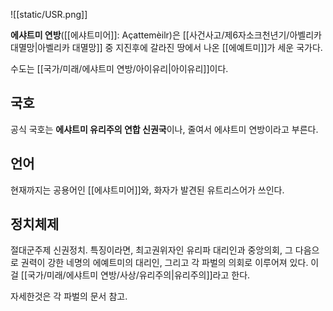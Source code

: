 ![[static/USR.png]]

**에샤트미 연방**([[에샤트미어]]: Açattemèilr)은 [[사건사고/제6자소크천년기/아벨리카 대멸망|아벨리카 대멸망]] 중 지진후에 갈라진 땅에서 나온 [[에예트미]]가 세운 국가다.

수도는 [[국가/미래/에샤트미 연방/아이유리|아이유리]]이다.

## 국호

공식 국호는 **에샤트미 유리주의 연합 신권국**이나, 줄여서 에샤트미 연방이라고 부른다. 

## 언어

현재까지는 공용어인 [[에샤트미어]]와, 화자가 발견된 유트리스어가 쓰인다.

## 정치체제

절대군주제 신권정치. 특징이라면, 최고권위자인 유리파 대리인과 중앙의회, 그 다음으로 권력이 강한 네명의 에예트미의 대리인, 그리고 각 파벌의 의회로 이루어져 있다.
이걸 [[국가/미래/에샤트미 연방/사상/유리주의|유리주의]]라고 한다.

자세한것은 각 파벌의 문서 참고.